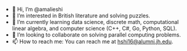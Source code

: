 - 👋 Hi, I’m @amalieshi
- 👀 I’m interested in British literature and solving puzzles.
- 🌱 I’m currently learning data science, discrete math, computational linear algebra, and computer science (C++, C#, Go, Python, SQL).
- 💞️ I’m looking to collaborate on solving parallel computing problems.
- 📫 How to reach me: You can reach me at hshi16@alumni.jh.edu.

<!---
amalieshi/amalieshi is a ✨ special ✨ repository because its `README.md` (this file) appears on your GitHub profile.
You can click the Preview link to take a look at your changes.
--->
